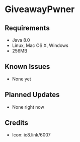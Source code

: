 GiveawayPwner
==========

Requirements
------------
- Java 8.0
- Linux, Mac OS X, Windows
- 256MB

Known Issues
------------
- None yet

Planned Updates
---------------
- None right now

Credits
-------
- Icon: ic8.link/6007
